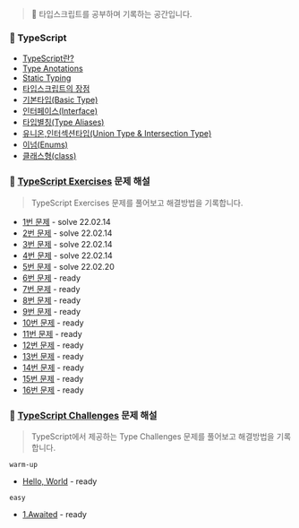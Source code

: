 > 📖 타입스크립트를 공부하며 기록하는 공간입니다.

### 📝 TypeScript 
- [TypeScript란?]()
- [Type Anotations]()
- [Static Typing]()
- [타입스크립트의 장점]()
- [기본타입(Basic Type)]()
- [인터페이스(Interface)]()
- [타입별칭(Type Aliases)]()
- [유니온,인터섹션타입(Union Type & Intersection Type)]()
- [이넘(Enums)]()
- [클래스형(class)]()



### 🚀 [TypeScript Exercises](https://typescript-exercises.github.io) 문제 해설 
> TypeScript Exercises 문제를 풀어보고 해결방법을 기록합니다. 
- [1번 문제](https://github.com/whl5105/TypeScript_Study/tree/master/TypeScript-Exercises/1번문제) - solve 22.02.14 
- [2번 문제](https://github.com/whl5105/TypeScript_Study/tree/master/TypeScript-Exercises/2번문제) - solve 22.02.14
- [3번 문제](https://github.com/whl5105/TypeScript_Study/tree/master/TypeScript-Exercises/3번문제) - solve 22.02.14
- [4번 문제](https://github.com/whl5105/TypeScript_Study/tree/master/TypeScript-Exercises/4번문제) - solve 22.02.14
- [5번 문제](https://github.com/whl5105/TypeScript_Study/tree/master/TypeScript-Exercises/5번문제) - solve 22.02.20
- [6번 문제]() - ready
- [7번 문제]() - ready
- [8번 문제]() - ready
- [9번 문제]() - ready
- [10번 문제]() - ready
- [11번 문제]() - ready
- [12번 문제]() - ready
- [13번 문제]() - ready
- [14번 문제]() - ready
- [15번 문제]() - ready
- [16번 문제]() - ready


### 🚀 [TypeScript Challenges](https://github.com/type-challenges/type-challenges) 문제 해설 
> TypeScript에서 제공하는 Type Challenges 문제를 풀어보고 해결방법을 기록합니다. 

`warm-up`
- [Hello, World]() - ready

`easy`
- [1.Awaited]() - ready
